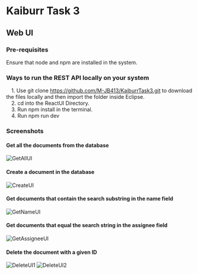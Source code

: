 # Kaiburr Task 3
## Web UI


### Pre-requisites 
Ensure that node and npm are installed in the system. 


### Ways to run the REST API locally on your system
&emsp;1. Use git clone https://github.com/M-JB413/KaiburrTask3.git to download the files locally and then import the folder inside Eclipse.  
&emsp;2. cd into the ReactUI Directory.  
&emsp;3. Run npm install in the terminal.    
&emsp;4. Run npm run dev  


### Screenshots

#### Get all the documents from the database
![GetAllUI](https://github.com/M-JB413/KaiburrTask3/assets/83492132/4914c727-3d95-4174-a1f4-66d88a23f96d)


#### Create a document in the database
![CreateUI](https://github.com/M-JB413/KaiburrTask3/assets/83492132/073ba08c-ae5c-4b20-b7a5-5f59bec39be9)


#### Get documents that contain the search substring in the name field
![GetNameUI](https://github.com/M-JB413/KaiburrTask3/assets/83492132/e832ce52-73dd-4d27-b55b-eeccfd1c373e)


#### Get documents that equal the search string in the assignee field
![GetAssigneeUI](https://github.com/M-JB413/KaiburrTask3/assets/83492132/a031a924-5b7f-40a9-9283-7ebcab8061c8)


#### Delete the document with a given ID
![DeleteUI1](https://github.com/M-JB413/KaiburrTask3/assets/83492132/02fca4bc-1729-421c-82ea-cd5e9310b440)
![DeleteUI2](https://github.com/M-JB413/KaiburrTask3/assets/83492132/69f428f9-4899-4920-b5b7-37bb0f7ce195)


